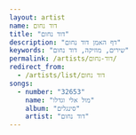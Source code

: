 ```yaml
---
layout: artist
name: דוד נחום
title: "דוד נחום"
description: "דף האמן דוד נחום"
keywords: "שירים, מוזיקה, דוד נחום"
permalink: /artists/דוד-נחום/
redirect_from:
  - /artists/list/דוד נחום
songs:
  - number: "32653"
    name: "מול אלי וגדלו"
    album: "סינגלים"
    artist: "דוד נחום"
---
```

